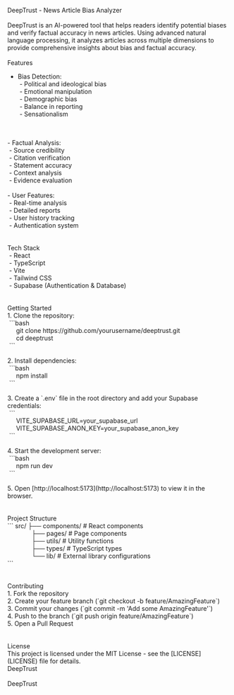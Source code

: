 DeepTrust - News Article Bias Analyzer
<br>
<br>
DeepTrust is an AI-powered tool that helps readers identify potential biases and verify factual accuracy in news articles. Using advanced natural language processing, it analyzes articles across multiple dimensions to provide comprehensive insights about bias and factual accuracy.
<br>
<br>
Features
<br>
- Bias Detection:
  <br>
&nbsp;- Political and ideological bias
    <br>
&nbsp;- Emotional manipulation
    <br>
&nbsp;- Demographic bias
    <br>
&nbsp;- Balance in reporting
    <br>
&nbsp;- Sensationalism
<br>
<br>
- Factual Analysis:
   <br>
  &nbsp;- Source credibility
    <br>
  &nbsp;- Citation verification
    <br>
  &nbsp;- Statement accuracy
    <br>
  &nbsp;- Context analysis
    <br>
  &nbsp;- Evidence evaluation
<br>
<br>
- User Features:
  <br>
  &nbsp;- Real-time analysis
    <br>
  &nbsp;- Detailed reports
    <br>
  &nbsp;- User history tracking
    <br>
  &nbsp;- Authentication system
    <br>
<br>
<br>
Tech Stack
<br>
 &nbsp;- React
  <br>
 &nbsp;- TypeScript
  <br>
 &nbsp;- Vite
  <br>
 &nbsp;- Tailwind CSS
  <br>
 &nbsp;- Supabase (Authentication & Database)
  <br>
<br>
<br>
Getting Started
<br>
1. Clone the repository:
   <br>
   &nbsp;```bash <br>
   &nbsp;&nbsp&nbsp;&nbsp; git clone https://github.com/yourusername/deeptrust.git <br>
   &nbsp;&nbsp&nbsp;&nbsp; cd deeptrust <br>
   &nbsp;```
<br>
<br>
2. Install dependencies:
<br>
   &nbsp;```bash <br>
   &nbsp;&nbsp&nbsp;&nbsp; npm install <br>
   &nbsp;```
<br>
<br>
3. Create a `.env` file in the root directory and add your Supabase credentials:
<br>
   &nbsp;``` <br>
   &nbsp;&nbsp&nbsp;&nbsp; VITE_SUPABASE_URL=your_supabase_url <br>
   &nbsp;&nbsp&nbsp;&nbsp; VITE_SUPABASE_ANON_KEY=your_supabase_anon_key <br>
   &nbsp;```
<br>
<br>
4. Start the development server:
<br>
   &nbsp;```bash <br>
   &nbsp;&nbsp&nbsp;&nbsp; npm run dev <br>
   &nbsp;```
<br>
<br>
5. Open [http://localhost:5173](http://localhost:5173) to view it in the browser.
<br>
<br>
<br>
Project Structure
<br>
```
src/
├── components/     # React components <br>
&nbsp;&nbsp;&nbsp;&nbsp;&nbsp;&nbsp;&nbsp;&nbsp;&nbsp;&nbsp&nbsp;&nbsp;&nbsp&nbsp;├── pages/         # Page components <br>
&nbsp;&nbsp;&nbsp;&nbsp;&nbsp;&nbsp;&nbsp;&nbsp;&nbsp;&nbsp&nbsp;&nbsp;&nbsp&nbsp;├── utils/         # Utility functions <br>
&nbsp;&nbsp;&nbsp;&nbsp;&nbsp;&nbsp;&nbsp;&nbsp;&nbsp;&nbsp&nbsp;&nbsp;&nbsp&nbsp;├── types/         # TypeScript types <br>
&nbsp;&nbsp;&nbsp;&nbsp;&nbsp;&nbsp;&nbsp;&nbsp;&nbsp;&nbsp&nbsp;&nbsp;&nbsp&nbsp;└── lib/           # External library configurations <br>
```
<br>
<br>
<br>
Contributing
<br>
1. Fork the repository <br>
2. Create your feature branch (`git checkout -b feature/AmazingFeature`) <br>
3. Commit your changes (`git commit -m 'Add some AmazingFeature'`) <br>
4. Push to the branch (`git push origin feature/AmazingFeature`) <br>
5. Open a Pull Request <br>
<br>
<br>
License
<br>
This project is licensed under the MIT License - see the [LICENSE](LICENSE) file for details. <br>
 D e e p T r u s t 
 <br>
<br>
  D e e p T r u s t 
 
 

